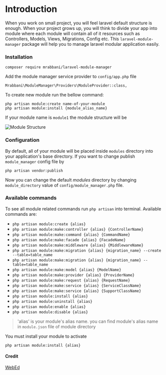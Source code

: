 # Introduction
When you work on small project, you will feel laravel default structure 
is enough. When your project grows up, you will think to divide 
your app into  module where each module will contain all of it resources
such as Controllers, Models, Views, Migrations, Config etc. This `laravel-module-manager` 
package will help you to manage laravel modular application easily.

### Installation

`composer require mrabbani/laravel-module-manager`

Add the module manager service provider to `config/app.php` file

`Mrabbani\ModuleManager\Providers\ModuleProvider::class,`

To create new module run the bellow command:

    php artisan module:create name-of-your-module
    php artisan module:install {module_alias_name}
    

If your module name is `module1` the module structure will be

![Module Structure](https://mrabbani.github.io/public/images/module_structure.png "Module Structure")

### Configuration 

By default, all of your module will be placed inside `modules` directory
into your application's base directory. If you want to change publish 
`module_manager` config file by

`php artisan vendor:publish`

Now you can change the default *modules* directory by changing 
`module_directory` value of `config/module_manager.php` file.

### Available commands

To see all module related commands run `php artisan` into terminal.
Available commands are:

- `php artisan module:create {alias}`
- `php artisan module:make:controller {alias} {ControllerName}`
- `php artisan module:make:command {alias} {CommandName}`
- `php artisan module:make:facade {alias} {FacadeName}`
- `php artisan module:make:middleware {alias} {MiddlewareName}`
- `php artisan module:make:migration {alias} {migration_name} --create --table=table_name`
- `php artisan module:make:migration {alias} {migration_name} --table=table_name`
- `php artisan module:make:model {alias} {ModelName}`
- `php artisan module:make:provider {alias} {ProviderName}`
- `php artisan module:make:request {alias} {RequestName}`
- `php artisan module:make:service {alias} {ServiceClassName}`
- `php artisan module:make:service {alias} {SupportClassName}`
- `php artisan module:install {alias}`
- `php artisan module:uninstall {alias}`
- `php artisan module:enable {alias}`
- `php artisan module:disable {alias}`

> 'alias' is your module's alias name. you can find module's alias name in `module.json` file of module directory

You must install your module to activate 

``php artisan module:install {alias}``
#### Credit 
[WebEd](https://github.com/sgsoft-studio/webed)
